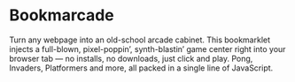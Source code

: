 # Bookmarcade
Turn any webpage into an old-school arcade cabinet. This bookmarklet injects a full-blown, pixel-poppin’, synth-blastin’ game center right into your browser tab — no installs, no downloads, just click and play. Pong, Invaders, Platformers and more, all packed in a single line of JavaScript.
